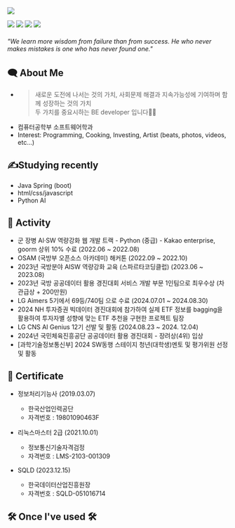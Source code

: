 <img src="https://capsule-render.vercel.app/api?type=waving&color=timeGradient&height=200&section=header&text=%Sunghyun&nbsp;Choi&animation=twinkling&fontSize=65&fadeIn&fontAlignY=38&fontColor=FFFFFF" />
<!--FF8756-->

<p align="left">
  <a href="https://github.com/froggy-hyun"><img src="https://img.shields.io/badge/GitHub-181717?style=flat-square&logo=github&logoColor=white"/></a>
  <img src="https://img.shields.io/badge/1233day-FEEC44?style=flat-square&logo=kakaotalk&logoColor=black"/></a>
  <a href="https://www.instagram.com/froggy-hyun/"><img src="https://img.shields.io/badge/Instagram-E4405F?style=flat-square&logo=Instagram&logoColor=white"/></a>
  <a href="mailto:1233day@naver.com"><img src="https://img.shields.io/badge/Naver%20Mail-03C75A?style=flat-square&logo=naver&logoColor=white"/></a>  
</p>

###### "We learn more wisdom from failure than from success. He who never makes mistakes is one who has never found one."

## 🗨️ About Me
- > 새로운 도전에 나서는 것의 가치, 사회문제 해결과 지속가능성에 기여하며 함께 성장하는 것의 가치 <br> 두 가치를 중요시하는 BE developer 입니다👩‍💻
- 컴퓨터공학부 소프트웨어학과
- Interest: Programming, Cooking, Investing, Artist (beats, photos, videos, etc...)

## ✍️Studying recently
- Java Spring (boot)
- html/css/javascript
- Python AI

## 🎨 Activity
- 군 장병 AI·SW 역량강화 웹 개발 트랙 - Python (중급) - Kakao enterprise, goorm 상위 10% 수료 (2022.06 ~ 2022.08)
- OSAM (국방부 오픈소스 아카데미) 해커톤 (2022.09 ~ 2022.10)
- 2023년 국방분야 AISW 역량강화 교육 (스파르타코딩클럽) (2023.06 ~ 2023.08)
- 2023년 국방 공공데이터 활용 경진대회 서비스 개발 부문 1인팀으로 최우수상 (차관급상 + 200만원)
- LG Aimers 5기에서 69등/740팀 으로 수료 (2024.07.01 ~ 2024.08.30)
- 2024 NH 투자증권 빅데이터 경진대회에 참가하여 실제 ETF 정보를 bagging을 활용하여 투자자별 성향에 맞는 ETF 추천을 구현한 프로젝트 팀장
- LG CNS AI Genius 12기 선발 및 활동 (2024.08.23 ~ 2024. 12.04)
- 2024년 국민체육진흥공단 공공데이터 활용 경진대회 - 장려상(4위) 입상
- [과학기술정보통신부] 2024 SW동행 스테이지 청년(대학생)멘토 및 평가위원 선정 및 활동

## 📝 Certificate
- 정보처리기능사 (2019.03.07)
    - 한국산업인력공단
    - 자격번호 : 19801090463F
    
- 리눅스마스터 2급 (2021.10.01)
    - 정보통신기술자격검정
    - 자격번호 : LMS-2103-001309
    
- SQLD (2023.12.15)
    - 한국데이터산업진흥원장
    - 자격번호 : SQLD-051016714
  
## 🛠️ Once I've used 🛠️

<!-- 


<p align="center">
<strong> Language <br></strong>
<br>
  <img src="https://img.shields.io/badge/dart-0175C2?style=for-the-badge&logo=dart&logoColor=white">
  <img src="https://img.shields.io/badge/Java-437291?style=for-the-badge&logo=openjdk&logoColor=white">
  <img src="https://img.shields.io/badge/JavaScript-F7DF1E?style=for-the-badge&logo=JavaScript&logoColor=black">
  <img src="https://img.shields.io/badge/Python-3776AB?style=for-the-badge&logo=Python&logoColor=white"> 
</p>

<p align="center">
<strong> Frontend <br></strong>
<br>
  <img src="https://img.shields.io/badge/flutter-02569B?style=for-the-badge&logo=flutter&logoColor=white">
  <img src="https://img.shields.io/badge/next.js-000000?style=for-the-badge&logo=nextdotjs&logoColor=white">
  <img alt="HTML5" src ="https://img.shields.io/badge/HTML5-E34F26.svg?&style=for-the-badge&logo=HTML5&logoColor=white"/>
  <img src="https://img.shields.io/badge/CSS3-1572B6?style=for-the-badge&logo=CSS3&logoColor=white">
  
  <img src="https://img.shields.io/badge/TypeScript-3178C6.svg?style=for-the-badge&logo=TypeScript&logoColor=white">
  <img src="https://img.shields.io/badge/React-61DAFB?style=for-the-badge&logo=React&logoColor=black">
  <img src="https://img.shields.io/badge/android-34A853?style=for-the-badge&logo=android&logoColor=white">
  <img src="https://img.shields.io/badge/jquery-0769AD?style=for-the-badge&logo=jquery&logoColor=white">
</p>

<p align="center">
<strong> Backend <br></strong>
<br>
<img src="https://img.shields.io/badge/SpringBoot-6DB33F?style=for-the-badge&logo=SpringBoot&logoColor=white"> 
</p>

<p align="center">
<strong> Database <br></strong>
<br>
  <img src="https://img.shields.io/badge/mysql-4479A1?style=for-the-badge&logo=mysql&logoColor=white">
  <img src="https://img.shields.io/badge/oracle sql-F80000?style=for-the-badge&logo=oracle&logoColor=white" alt="icon" /> 
</p>

<p align="center">
<strong> Tool <br></strong>
<br>
  <img src="https://img.shields.io/badge/notion-000000?style=for-the-badge&logo=notion&logoColor=white" alt="icon" /> 
  <img src="https://img.shields.io/badge/GitKraken-179287?style=for-the-badge&logo=GitKraken&logoColor=white">  
  <img src="https://img.shields.io/badge/slack-4A154B?style=for-the-badge&logo=slack&logoColor=white"> 
  <img src="https://img.shields.io/badge/figma-5B0BB5?style=for-the-badge&logo=figma&logoColor=white" alt="icon" /> 
  <img src="https://img.shields.io/badge/VScode-007ACC?style=for-the-badge&logo=visualstudiocode&logoColor=white" alt="icon" /> 
  <img src="https://img.shields.io/badge/google colab-F9AB00?style=for-the-badge&logo=googlecolab&logoColor=white" alt="icon" />
  <img src="https://img.shields.io/badge/android studio-3DDC84?style=for-the-badge&logo=androidstudio&logoColor=white" alt="icon" /> 
  <img src="https://img.shields.io/badge/eclipse ide-2C2255?style=for-the-badge&logo=eclipseide&logoColor=white" alt="icon" /> 
  <img src="https://img.shields.io/badge/intellij idea-000000?style=for-the-badge&logo=intellijidea&logoColor=white" alt="icon" /> 
  <img src="https://img.shields.io/badge/adobe dreamweaver-FF61F6?style=for-the-badge&logo=adobedreamweaver&logoColor=white" alt="icon" />   
</p>

[![Top Langs](https://github-readme-stats.vercel.app/api/top-langs/?username=seojinJeon)](https://github.com/anuraghazra/github-readme-stats)

<div align="center">

![](http://github-profile-summary-cards.vercel.app/api/cards/most-commit-language?username=seojinJeon&theme=radical)
![Anurag's GitHub stats](https://github-readme-stats.vercel.app/api?username=seojinJeon&show_icons=true&theme=ambient_gradient)

</div>


<p align="center">
  <a href="https://hits.seeyoufarm.com">
    <img src="https://hits.seeyoufarm.com/api/count/incr/badge.svg?url=https%3A%2F%2Fgithub.com%2FseojinJeon%2Fhit-counter&count_bg=%23FF752B&title_bg=%23555555&icon=macys.svg&icon_color=%23E7E7E7&title=hits&edge_flat=false" alt="Hits"/>
  </a>
</p>



<p align="center">
  <a href="https://github.com/seojinJeon">
    <img align="center" src="https://github-readme-stats.vercel.app/api?username=seojinJeon&show_icons=true&theme=dracula" />
  </a>
</p>

-->

